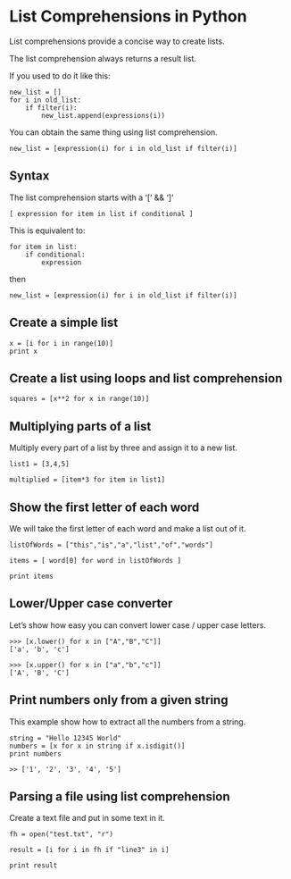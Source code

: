 # List Comprehensions in Python

List comprehensions provide a concise way to create lists.

The list comprehension always returns a result list.

If you used to do it like this:

```
new_list = []
for i in old_list:
    if filter(i):
        new_list.append(expressions(i))
```

You can obtain the same thing using list comprehension. 

```
new_list = [expression(i) for i in old_list if filter(i)]
```

## Syntax
The list comprehension starts with a ‘[‘ && ‘]’

`[ expression for item in list if conditional ]`

This is equivalent to:
```
for item in list:
    if conditional:
        expression
```

then 

`new_list = [expression(i) for i in old_list if filter(i)]`

## Create a simple list

```
x = [i for i in range(10)]
print x
```

## Create a list using loops and list comprehension

`squares = [x**2 for x in range(10)]`

## Multiplying parts of a list
Multiply every part of a list by three and assign it to a new list.


```
list1 = [3,4,5]
 
multiplied = [item*3 for item in list1] 
```

## Show the first letter of each word

We will take the first letter of each word and make a list out of it.

```
listOfWords = ["this","is","a","list","of","words"]

items = [ word[0] for word in listOfWords ]

print items
```

## Lower/Upper case converter

Let’s show how easy you can convert lower case / upper case letters.

```
>>> [x.lower() for x in ["A","B","C"]]
['a', 'b', 'c']

>>> [x.upper() for x in ["a","b","c"]]
['A', 'B', 'C']
```

## Print numbers only from a given string
This example show how to extract all the numbers from a string.

```
string = "Hello 12345 World"
numbers = [x for x in string if x.isdigit()]
print numbers

>> ['1', '2', '3', '4', '5']
```

## Parsing a file using list comprehension

Create a text file and put in some text in it.

```
fh = open("test.txt", "r")

result = [i for i in fh if "line3" in i]

print result
```